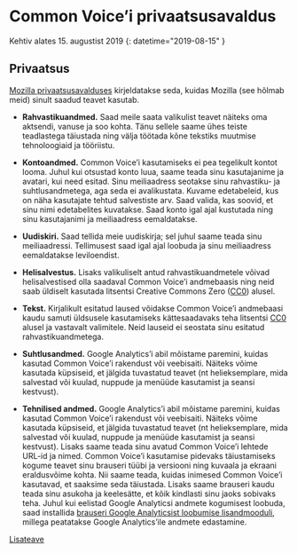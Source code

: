 # Common Voice’i privaatsusavaldus 

Kehtiv alates 15. augustist 2019 {: datetime="2019-08-15" }

## Privaatsus

[Mozilla privaatsusavalduses](https://www.mozilla.org/privacy) kirjeldatakse seda, kuidas Mozilla (see hõlmab meid) sinult saadud teavet kasutab.

* **Rahvastikuandmed.** Saad meile saata valikulist teavet näiteks oma aktsendi, vanuse ja soo kohta. Tänu sellele saame ühes teiste teadlastega täiustada ning välja töötada kõne tekstiks muutmise tehnoloogiaid ja tööriistu.

* **Kontoandmed.** Common Voice’i kasutamiseks ei pea tegelikult kontot looma. Juhul kui otsustad konto luua, saame teada sinu kasutajanime ja avatari, kui need esitad. Sinu meiliaadress seotakse sinu rahvastiku- ja suhtlusandmetega, aga seda ei avalikustata. Kuvame edetabeleid, kus on näha kasutajate tehtud salvestiste arv. Saad valida, kas soovid, et sinu nimi edetabelites kuvatakse. Saad konto igal ajal kustutada ning sinu kasutajanimi ja meiliaadress eemaldatakse.

* **Uudiskiri.** Saad tellida meie uudiskirja; sel juhul saame teada sinu meiliaadressi. Tellimusest saad igal ajal loobuda ja sinu meiliaadress eemaldatakse leviloendist.

* **Helisalvestus.** Lisaks valikuliselt antud rahvastikuandmetele võivad helisalvestised olla saadaval Common Voice’i andmebaasis ning neid saab üldiselt kasutada litsentsi Creative Commons Zero ([CC0](https://creativecommons.org/publicdomain/zero/1.0/)) alusel.

* **Tekst.** Kirjalikult esitatud laused võidakse Common Voice’i andmebaasi kaudu samuti üldsusele kasutamiseks kättesaadavaks teha litsentsi [CC0](https://creativecommons.org/publicdomain/zero/1.0/) alusel ja vastavalt valimitele. Neid lauseid ei seostata sinu esitatud rahvastikuandmetega.

* **Suhtlusandmed.** Google Analytics’i abil mõistame paremini, kuidas kasutad Common Voice’i rakendust või veebisaiti. Näiteks võime kasutada küpsiseid, et jälgida tuvastatud teavet (nt helieksemplare, mida salvestad või kuulad, nuppude ja menüüde kasutamist ja seansi kestvust).

* **Tehnilised andmed.** Google Analytics’i abil mõistame paremini, kuidas kasutad Common Voice’i rakendust või veebisaiti. Näiteks võime kasutada küpsiseid, et jälgida tuvastatud teavet (nt helieksemplare, mida salvestad või kuulad, nuppude ja menüüde kasutamist ja seansi kestvust). Lisaks saame teada sinu avatud Common Voice’i lehtede URL-id ja nimed. Common Voice’i kasutamise pidevaks täiustamiseks kogume teavet sinu brauseri tüübi ja versiooni ning kuvaala ja ekraani eraldusvõime kohta. Nii saame teada, kuidas inimesed Common Voice’i kasutavad, et saaksime seda täiustada. Lisaks saame brauseri kaudu teada sinu asukoha ja keelesätte, et kõik kindlasti sinu jaoks sobivaks teha. Juhul kui eelistad Google Analyticsi andmete kogumisest loobuda, saad installida [brauseri Google Analyticsist loobumise lisandmooduli](https://tools.google.com/dlpage/gaoptout), millega peatatakse Google Analytics’ile andmete edastamine. 

[Lisateave](https://github.com/mozilla/voice-web/blob/master/docs/data_dictionary.md)

